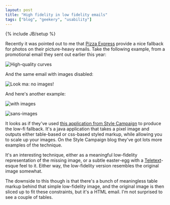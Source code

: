 ```yaml
---
layout: post
title: "High fidelity in low fidelity emails"
tags: ["blog", "geekery", "usability"]
---
```

{% include JB/setup %}

Recently it was pointed out to me that [Pizza Express](http://www.pizzaexpress.com/) provide a nice fallback for photos on their picture-heavy emails. Take the following example, from a promotional email they sent out earlier this year:

![High-quality curves](http://f.cl.ly/items/413Q173i2E1P3i3A0I1d/Screen%20Shot%202012-05-07%20at%2012.27.19.png)

And the same email with images disabled:

![Look ma: no images!](http://f.cl.ly/items/15013H3u1V2c0l2B2e1s/Screen%20Shot%202012-05-07%20at%2012.27.05.png)

And here's another example:

![with images](http://f.cl.ly/items/2u0u2p3F073s3O0O1i26/Screen%20Shot%202012-05-07%20at%2014.32.25.png) 

![sans-images](http://f.cl.ly/items/0Y3B1s1E071K3P0Z3H0k/Screen%20Shot%202012-05-07%20at%2014.31.28.png)

It looks as if they've used [this application from Style Campaign](http://stylecampaign.com/blog/2009/12/bypass-image-blocking-by-converting-images-to-html/) to produce the low-fi fallback. It's a java application that takes a pixel image and outputs either table-based or css-based styled markup, while allowing you to scale up your images. On the Style Campaign blog they've got lots more examples of the technique.

It's an interesting technique, either as a meaningful low-fidelity representation of the missing image, or a subtle easter-egg with a [Teletext](http://en.wikipedia.org/wiki/Teletext)-esque feel to it. Either way, the low-fidelity version resembles the original image somewhat.

The downside to this though is that there's a bunch of meaningless table markup behind that simple low-fidelity image, and the original image is then sliced up to fit these constraints, but it's a HTML email. I'm not surprised to see a couple of tables.

